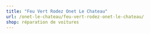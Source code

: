 ```yaml
---
title: "Feu Vert Rodez Onet Le Chateau"
url: /onet-le-chateau/feu-vert-rodez-onet-le-chateau/
shop: réparation de voitures
---
```

